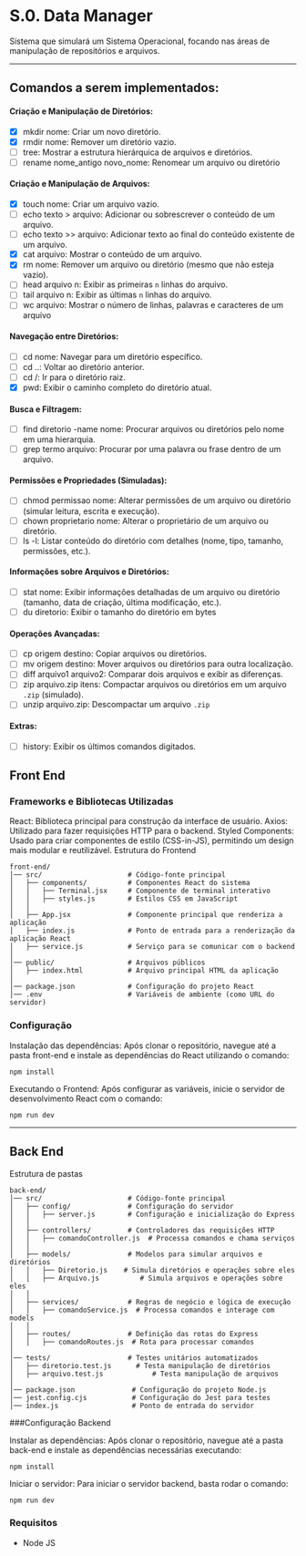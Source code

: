 # S.0. Data Manager

Sistema que simulará um Sistema Operacional, focando nas áreas de manipulação de repositórios e arquivos.
___
## Comandos a serem implementados:
#### Criação e Manipulação de Diretórios:
- [x] mkdir nome: Criar um novo diretório.
- [x] rmdir nome: Remover um diretório vazio.
- [ ] tree: Mostrar a estrutura hierárquica de arquivos e diretórios.
- [ ] rename nome_antigo novo_nome: Renomear um arquivo ou diretório
#### Criação e Manipulação de Arquivos:
- [x] touch nome: Criar um arquivo vazio.
- [ ] echo texto > arquivo: Adicionar ou sobrescrever o conteúdo de um arquivo.
- [ ] echo texto >> arquivo: Adicionar texto ao final do conteúdo existente de um arquivo.
- [x] cat arquivo: Mostrar o conteúdo de um arquivo.
- [x] rm nome: Remover um arquivo ou diretório (mesmo que não esteja vazio).
- [ ] head arquivo n: Exibir as primeiras `n` linhas do arquivo.
- [ ] tail arquivo n: Exibir as últimas `n` linhas do arquivo.
- [ ] wc arquivo: Mostrar o número de linhas, palavras e caracteres de um arquivo
#### Navegação entre Diretórios:
- [ ] cd nome: Navegar para um diretório específico.
- [ ] cd ..: Voltar ao diretório anterior.
- [ ] cd /: Ir para o diretório raiz.
- [x] pwd: Exibir o caminho completo do diretório atual.
#### Busca e Filtragem:
- [ ] find diretorio -name nome: Procurar arquivos ou diretórios pelo nome em uma
hierarquia.
- [ ] grep termo arquivo: Procurar por uma palavra ou frase dentro de um arquivo.
####  Permissões e Propriedades (Simuladas):
- [ ] chmod permissao nome: Alterar permissões de um arquivo ou diretório (simular
leitura, escrita e execução).
- [ ] chown proprietario nome: Alterar o proprietário de um arquivo ou diretório.
- [ ] ls -l: Listar conteúdo do diretório com detalhes (nome, tipo, tamanho, permissões, etc.).  
#### Informações sobre Arquivos e Diretórios:
- [ ] stat nome: Exibir informações detalhadas de um arquivo ou diretório (tamanho, data
de criação, última modificação, etc.).
- [ ] du diretorio: Exibir o tamanho do diretório em bytes

#### Operações Avançadas:
- [ ] cp origem destino: Copiar arquivos ou diretórios.
- [ ] mv origem destino: Mover arquivos ou diretórios para outra localização.
- [ ] diff arquivo1 arquivo2: Comparar dois arquivos e exibir as diferenças.
- [ ] zip arquivo.zip itens: Compactar arquivos ou diretórios em um arquivo `.zip`
(simulado).
- [ ] unzip arquivo.zip: Descompactar um arquivo `.zip`
#### Extras:
- [ ] history: Exibir os últimos comandos digitados.

## Front End

### Frameworks e Bibliotecas Utilizadas
React: Biblioteca principal para construção da interface de usuário.
Axios: Utilizado para fazer requisições HTTP para o backend.
Styled Components: Usado para criar componentes de estilo (CSS-in-JS), permitindo um design mais modular e reutilizável.
Estrutura do Frontend

```
front-end/
│── src/                     # Código-fonte principal
│   ├── components/          # Componentes React do sistema
│   │   ├── Terminal.jsx     # Componente de terminal interativo
│   │   ├── styles.js        # Estilos CSS em JavaScript
│   │
│   ├── App.jsx              # Componente principal que renderiza a aplicação
│   ├── index.js             # Ponto de entrada para a renderização da aplicação React
│   ├── service.js           # Serviço para se comunicar com o backend
│
│── public/                  # Arquivos públicos
│   ├── index.html           # Arquivo principal HTML da aplicação
│
│── package.json             # Configuração do projeto React
│── .env                     # Variáveis de ambiente (como URL do servidor)
```
### Configuração

Instalação das dependências: Após clonar o repositório, navegue até a pasta front-end e instale as dependências do React utilizando o comando:

```
npm install
```

Executando o Frontend: Após configurar as variáveis, inicie o servidor de desenvolvimento React com o comando:

```
npm run dev
```
___

## Back End
Estrutura de pastas
```
back-end/
│── src/                     # Código-fonte principal
│   ├── config/              # Configuração do servidor
│   │   ├── server.js        # Configuração e inicialização do Express
│   │
│   ├── controllers/         # Controladores das requisições HTTP
│   │   ├── comandoController.js  # Processa comandos e chama serviços
│   │
│   ├── models/              # Modelos para simular arquivos e diretórios
│   │   ├── Diretorio.js    # Simula diretórios e operações sobre eles
│   │   ├── Arquivo.js          # Simula arquivos e operações sobre eles
│   │
│   ├── services/            # Regras de negócio e lógica de execução
│   │   ├── comandoService.js  # Processa comandos e interage com models
│   │
│   ├── routes/              # Definição das rotas do Express
│   │   ├── comandoRoutes.js  # Rota para processar comandos
│
│── tests/                   # Testes unitários automatizados
│   ├── diretorio.test.js      # Testa manipulação de diretórios
│   ├── arquivo.test.js            # Testa manipulação de arquivos
│
│── package.json              # Configuração do projeto Node.js
│── jest.config.cjs           # Configuração do Jest para testes
│── index.js                  # Ponto de entrada do servidor
```
###Configuração Backend

Instalar as dependências: Após clonar o repositório, navegue até a pasta back-end e instale as dependências necessárias executando:

```
npm install
```
Iniciar o servidor: Para iniciar o servidor backend, basta rodar o comando:
```
npm run dev
```
### Requisitos
 - Node JS
